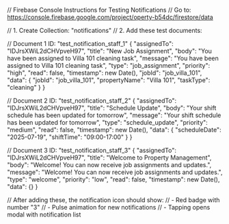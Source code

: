 // Firebase Console Instructions for Testing Notifications
// Go to: https://console.firebase.google.com/project/operty-b54dc/firestore/data

// 1. Create Collection: "notifications"
// 2. Add these test documents:

// Document 1 ID: "test_notification_staff_1"
{
  "assignedTo": "IDJrsXWiL2dCHVpveH97",
  "title": "New Job Assignment",
  "body": "You have been assigned to Villa 101 cleaning task",
  "message": "You have been assigned to Villa 101 cleaning task",
  "type": "job_assignment",
  "priority": "high",
  "read": false,
  "timestamp": new Date(),
  "jobId": "job_villa_101",
  "data": {
    "jobId": "job_villa_101",
    "propertyName": "Villa 101",
    "taskType": "cleaning"
  }
}

// Document 2 ID: "test_notification_staff_2" 
{
  "assignedTo": "IDJrsXWiL2dCHVpveH97",
  "title": "Schedule Update",
  "body": "Your shift schedule has been updated for tomorrow",
  "message": "Your shift schedule has been updated for tomorrow",
  "type": "schedule_update", 
  "priority": "medium",
  "read": false,
  "timestamp": new Date(),
  "data": {
    "scheduleDate": "2025-07-19",
    "shiftTime": "09:00-17:00"
  }
}

// Document 3 ID: "test_notification_staff_3"
{
  "assignedTo": "IDJrsXWiL2dCHVpveH97", 
  "title": "Welcome to Property Management",
  "body": "Welcome! You can now receive job assignments and updates.",
  "message": "Welcome! You can now receive job assignments and updates.",
  "type": "welcome",
  "priority": "low", 
  "read": false,
  "timestamp": new Date(),
  "data": {}
}

// After adding these, the notification icon should show:
// - Red badge with number "3" 
// - Pulse animation for new notifications
// - Tapping opens modal with notification list
